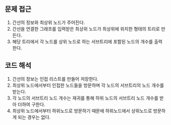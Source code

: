 ## 문제 접근 ##
1. 간선의 정보와 최상위 노드가 주어진다.
2. 간선을 연결한 그래프를 입력받은 최상위 노드가 최상위에 위치한 형태의 트리로 만든다.
3. 해당 트리에서 각 노드를 상위 노드로 하는 서브트리에 포함된 노드의 개수를 출력한다.

## 코드 해석 ##
1. 간선의 정보는 인접 리스트를 만들어 저장한다.
2. 최상위 노드에서부터 인접한 노드들을 방문하며 각 노드의 서브트리의 노드 개수를 받는다.
3. 각 노드의 서브트리 노드 개수는 재귀를 통해 하위 노드의 서브트리 노드 개수를 받아 더하여 구한다.
4. 최상위 노드에서부터 하위노드로 방문하기 때문에 하위노드에서 상위노드로 방문하게 되는 경우는 없다.
